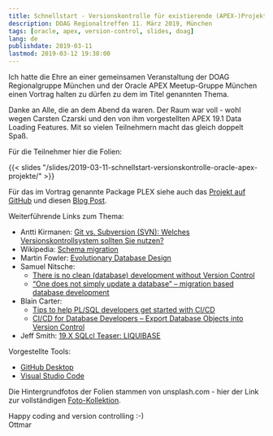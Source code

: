 ```yaml
---
title: Schnellstart - Versionskontrolle für existierende (APEX-)Projekte
description: DOAG Regionaltreffen 11. März 2019, München
tags: [oracle, apex, version-control, slides, doag]
lang: de
publishdate: 2019-03-11
lastmod: 2019-03-12 19:38:00
---
```


Ich hatte die Ehre an einer gemeinsamen Veranstaltung der DOAG Regionalgruppe München und der Oracle APEX Meetup-Gruppe München einen Vortrag halten zu dürfen zu dem im Titel genannten Thema.

Danke an Alle, die an dem Abend da waren. Der Raum war voll - wohl wegen Carsten Czarski und den von ihm vorgestellten APEX 19.1 Data Loading Features. Mit so vielen Teilnehmern macht das gleich doppelt Spaß.

Für die Teilnehmer hier die Folien:

{{< slides "/slides/2019-03-11-schnellstart-versionskontrolle-oracle-apex-projekte/" >}}

Für das im Vortrag genannte Package PLEX siehe auch das [Projekt auf GitHub][plex] und diesen [Blog Post][post]. 

[plex]: https://github.com/ogobrecht/plex
[post]: https://ogobrecht.github.io/posts/2018-08-26-plex-plsql-export-utilities/

Weiterführende Links zum Thema:

- Antti Kirmanen: [Git vs. Subversion (SVN): Welches Versionskontrollsystem sollten Sie nutzen?](https://entwickler.de/online/development/git-subversion-svn-versionskontrollsystem-579792227.html)
- Wikipedia: [Schema migration](https://en.wikipedia.org/wiki/Schema_migration)
- Martin Fowler: [Evolutionary Database Design](https://www.martinfowler.com/articles/evodb.html)
- Samuel Nitsche: 
  - [There is no clean (database) development without Version Control](https://cleandatabase.wordpress.com/2017/09/22/there-is-no-clean-database-development-without-version-control/)
  - [“One does not simply update a database” – migration based database development](https://cleandatabase.wordpress.com/2017/11/28/one-does-not-simply-update-a-database-migration-based-database-development/)
- Blain Carter: 
  - [Tips to help PL/SQL developers get started with CI/CD](https://learncodeshare.net/2018/04/30/tips-to-help-pl-sql-developers-get-started-with-ci-cd/)
  - [CI/CD for Database Developers – Export Database Objects into Version Control](https://learncodeshare.net/2018/07/16/ci-cd-for-database-developers-export-database-objects-into-version-control/)
- Jeff Smith: [19.X SQLcl Teaser: LIQUIBASE](https://www.thatjeffsmith.com/archive/2019/01/19-x-sqlcl-teaser-liquibase/)


Vorgestellte Tools:

- [GitHub Desktop](https://desktop.github.com/)
- [Visual Studio Code](https://code.visualstudio.com/)

Die Hintergrundfotos der Folien stammen von unsplash.com - hier der Link zur vollständigen [Foto-Kollektion](https://unsplash.com/collections/4373998/quickstart-version-control-for-oracle-apex-projects).

Happy coding and version controlling :-)<br>
Ottmar